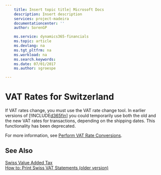 ```yaml
---
    title: Insert topic title| Microsoft Docs
    description: Insert description
    services: project-madeira
    documentationcenter: ''
    author: SorenGP

    ms.service: dynamics365-financials
    ms.topic: article
    ms.devlang: na
    ms.tgt_pltfrm: na
    ms.workload: na
    ms.search.keywords:
    ms.date: 07/01/2017
    ms.author: sgroespe

---
```

# VAT Rates for Switzerland
If VAT rates change, you must use the VAT rate change tool. In earlier versions of [!INCLUDE[d365fin](../../includes/d365fin_md.md)] you could temporarily use both the old and the new VAT rates for transactions, depending on the shipping dates. This functionality has been deprecated.  
  
 For more information, see [Perform VAT Rate Conversions](../perform-vat-rate-conversions.md).  
  
## See Also  
 [Swiss Value Added Tax](../swiss-value-added-tax.md)   
 [How to: Print Swiss VAT Statements \(older version\)](../how-to-print-swiss-vat-statements-older-version-.md)